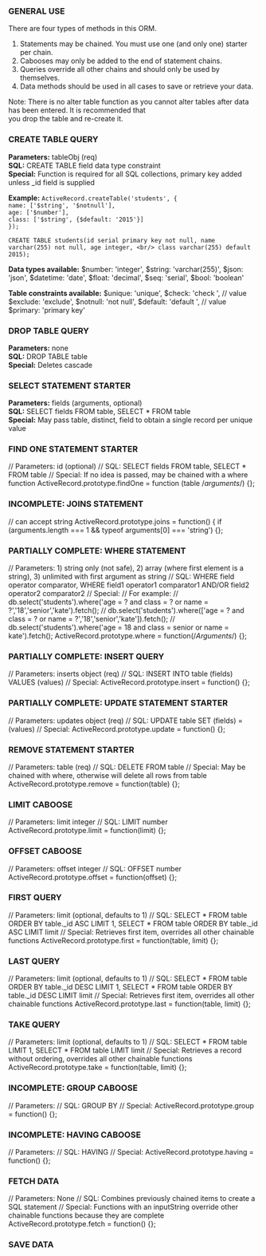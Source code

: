 ### GENERAL USE

There are four types of methods in this ORM. <br/>
1. Statements may be chained. You must use one (and only one) starter per chain. <br/>
2. Cabooses may only be added to the end of statement chains.  <br/>
3. Queries override all other chains and should only be used by themselves. <br/>
4. Data methods should be used in all cases to save or retrieve your data.  <br/>

Note: There is no alter table function as you cannot alter tables after data has been entered. It is recommended that <br/>
you drop the table and re-create it.  <br/>

### CREATE TABLE QUERY
**Parameters:** tableObj (req) <br/>
**SQL:** CREATE TABLE field data type constraint <br/>
**Special:** Function is required for all SQL collections, primary key added unless _id field is supplied <br/>

**Example:**
`ActiveRecord.createTable('students', {` <br/>
  `name: ['$string', '$notnull'],` <br/>
  `age: ['$number'],` <br/>
  `class: ['$string', {$default: '2015'}]` <br/>
`});` <br/>

`CREATE TABLE students(id serial primary key not null, name varchar(255) not null, age integer, <br/>
  class varchar(255) default 2015);` <br/>

**Data types available:**
  $number: 'integer',
  $string: 'varchar(255)',
  $json: 'json',
  $datetime: 'date',
  $float: 'decimal',
  $seq: 'serial',
  $bool: 'boolean'

**Table constraints available:**
    $unique: 'unique',
    $check: 'check ', // value
    $exclude: 'exclude',
    $notnull: 'not null',
    $default: 'default ', // value
    $primary: 'primary key'

### DROP TABLE QUERY
**Parameters:** none <br/>
**SQL:** DROP TABLE table  <br/>
**Special:** Deletes cascade  <br/>

### SELECT STATEMENT STARTER
**Parameters:** fields (arguments, optional) <br/>
**SQL:** SELECT fields FROM table, SELECT * FROM table <br/>
**Special:** May pass table, distinct, field to obtain a single record per unique value  <br/>

### FIND ONE STATEMENT STARTER
// Parameters: id (optional)
// SQL: SELECT fields FROM table, SELECT * FROM table
// Special: If no idea is passed, may be chained with a where function
ActiveRecord.prototype.findOne = function (table /*arguments*/) {};

### INCOMPLETE: JOINS STATEMENT
// can accept string
ActiveRecord.prototype.joins = function() {
  if (arguments.length === 1 && typeof arguments[0] === 'string') {};

### PARTIALLY COMPLETE: WHERE STATEMENT
// Parameters: 1) string only (not safe), 2) array (where first element is a string), 3) unlimited with first argument as string
// SQL: WHERE field operator comparator, WHERE field1 operator1 comparator1 AND/OR field2 operator2 comparator2
// Special:
// For example:
// db.select('students').where('age = ? and class = ? or name = ?','18','senior','kate').fetch();
// db.select('students').where(['age = ? and class = ? or name = ?','18','senior','kate']).fetch();
// db.select('students').where('age = 18 and class = senior or name = kate').fetch();
ActiveRecord.prototype.where = function(/*Arguments*/) {};

### PARTIALLY COMPLETE: INSERT QUERY
// Parameters: inserts object (req)
// SQL: INSERT INTO table (fields) VALUES (values)
// Special:
ActiveRecord.prototype.insert = function() {};

### PARTIALLY COMPLETE: UPDATE STATEMENT STARTER
// Parameters: updates object (req)
// SQL: UPDATE table SET (fields) = (values)
// Special:
ActiveRecord.prototype.update = function() {};

### REMOVE STATEMENT STARTER
// Parameters: table (req)
// SQL: DELETE FROM table
// Special: May be chained with where, otherwise will delete all rows from table
ActiveRecord.prototype.remove = function(table) {};

### LIMIT CABOOSE
// Parameters: limit integer
// SQL: LIMIT number
ActiveRecord.prototype.limit = function(limit) {};

### OFFSET CABOOSE
// Parameters: offset integer
// SQL: OFFSET number
ActiveRecord.prototype.offset = function(offset) {};

### FIRST QUERY
// Parameters: limit (optional, defaults to 1)
// SQL: SELECT * FROM table ORDER BY table._id ASC LIMIT 1, SELECT * FROM table ORDER BY table._id ASC LIMIT limit
// Special: Retrieves first item, overrides all other chainable functions
ActiveRecord.prototype.first = function(table, limit) {};

### LAST QUERY
// Parameters: limit (optional, defaults to 1)
// SQL: SELECT * FROM table ORDER BY table._id DESC LIMIT 1, SELECT * FROM table ORDER BY table._id DESC LIMIT limit
// Special: Retrieves first item, overrides all other chainable functions
ActiveRecord.prototype.last = function(table, limit) {};

### TAKE QUERY
// Parameters: limit (optional, defaults to 1)
// SQL: SELECT * FROM table LIMIT 1, SELECT * FROM table LIMIT limit
// Special: Retrieves a record without ordering, overrides all other chainable functions
ActiveRecord.prototype.take = function(table, limit) {};

### INCOMPLETE: GROUP CABOOSE
// Parameters:
// SQL: GROUP BY
// Special:
ActiveRecord.prototype.group = function() {};

### INCOMPLETE: HAVING CABOOSE
// Parameters:
// SQL: HAVING
// Special:
ActiveRecord.prototype.having = function() {};

### FETCH DATA
// Parameters: None
// SQL: Combines previously chained items to create a SQL statement
// Special: Functions with an inputString override other chainable functions because they are complete
ActiveRecord.prototype.fetch = function() {};




### SAVE DATA



